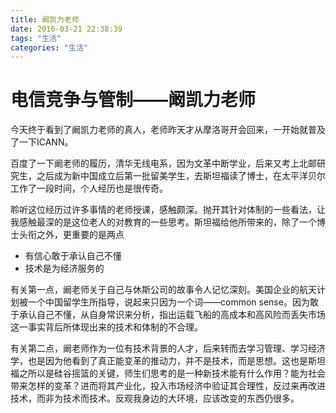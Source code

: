 ```yaml
---
title: 阚凯力老师
date: 2016-03-21 22:38:39
tags: "生活"
categories: "生活"
---
```


# 电信竞争与管制——阚凯力老师

今天终于看到了阚凯力老师的真人，老师昨天才从摩洛哥开会回来，一开始就普及了一下ICANN。

百度了一下阚老师的履历，清华无线电系，因为文革中断学业，后来又考上北邮研究生，之后成为新中国成立后第一批留美学生，去斯坦福读了博士，在太平洋贝尔工作了一段时间，个人经历也是很传奇。

聆听这位经历过许多事情的老师授课，感触颇深。抛开其针对体制的一些看法，让我感触最深的是这位老人的对教育的一些思考。斯坦福给他所带来的，除了一个博士头衔之外，更重要的是两点

+ 有信心敢于承认自己不懂
+ 技术是为经济服务的

有关第一点，阚老师关于自己与休斯公司的故事令人记忆深刻。美国企业的航天计划被一个中国留学生所指导，说起来只因为一个词——common sense。因为敢于承认自己不懂，从自身常识来分析，指出运载飞船的高成本和高风险而丢失市场这一事实背后所体现出来的技术和体制的不合理。

有关第二点，阚老师作为一位有技术背景的人才，后来转而去学习管理、学习经济学，也是因为他看到了真正能变革的推动力，并不是技术，而是思想。这也是斯坦福之所以是硅谷摇篮的关键，师生们思考的是一种新技术能有什么作用？能为社会带来怎样的变革？进而将其产业化，投入市场经济中验证其合理性，反过来再改进技术，而非为技术而技术。反观我身边的大环境，应该改变的东西仍很多。
